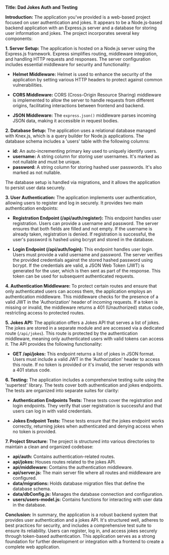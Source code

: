**Title: Dad Jokes Auth and Testing**

**Introduction:**
The application you've provided is a web-based project focused on user authentication and jokes. It appears to be a Node.js-based backend application with an Express.js server and a database for storing user information and jokes. The project incorporates several key components:

**1. Server Setup:**
The application is hosted on a Node.js server using the Express.js framework. Express simplifies routing, middleware integration, and handling HTTP requests and responses. The server configuration includes essential middleware for security and functionality:

- **Helmet Middleware:** Helmet is used to enhance the security of the application by setting various HTTP headers to protect against common vulnerabilities.
  
- **CORS Middleware:** CORS (Cross-Origin Resource Sharing) middleware is implemented to allow the server to handle requests from different origins, facilitating interactions between frontend and backend.

- **JSON Middleware:** The `express.json()` middleware parses incoming JSON data, making it accessible in request bodies.

**2. Database Setup:**
The application uses a relational database managed with Knex.js, which is a query builder for Node.js applications. The database schema includes a 'users' table with the following columns:

- **id:** An auto-incrementing primary key used to uniquely identify users.
- **username:** A string column for storing user usernames. It's marked as not nullable and must be unique.
- **password:** A string column for storing hashed user passwords. It's also marked as not nullable.

The database setup is handled via migrations, and it allows the application to persist user data securely.

**3. User Authentication:**
The application implements user authentication, allowing users to register and log in securely. It provides two main authentication endpoints:

- **Registration Endpoint (/api/auth/register):** This endpoint handles user registration. Users can provide a username and password. The server ensures that both fields are filled and not empty. If the username is already taken, registration is denied. If registration is successful, the user's password is hashed using bcrypt and stored in the database.

- **Login Endpoint (/api/auth/login):** This endpoint handles user login. Users must provide a valid username and password. The server verifies the provided credentials against the stored hashed password using bcrypt. If the credentials are valid, a JSON Web Token (JWT) is generated for the user, which is then sent as part of the response. This token can be used for subsequent authenticated requests.

**4. Authentication Middleware:**
To protect certain routes and ensure that only authenticated users can access them, the application employs an authentication middleware. This middleware checks for the presence of a valid JWT in the 'Authorization' header of incoming requests. If a token is missing or invalid, the middleware returns a 401 (Unauthorized) status code, restricting access to protected routes.

**5. Jokes API:**
The application offers a Jokes API that serves a list of jokes. The jokes are stored in a separate module and are accessed via a dedicated route (`/api/jokes`). This route is protected by the authentication middleware, meaning only authenticated users with valid tokens can access it. The API provides the following functionality:

- **GET /api/jokes:** This endpoint returns a list of jokes in JSON format. Users must include a valid JWT in the 'Authorization' header to access this route. If no token is provided or it's invalid, the server responds with a 401 status code.

**6. Testing:**
The application includes a comprehensive testing suite using the 'supertest' library. The tests cover both authentication and jokes endpoints. The tests are organized into separate suites for clarity:

- **Authentication Endpoints Tests:** These tests cover the registration and login endpoints. They verify that user registration is successful and that users can log in with valid credentials.

- **Jokes Endpoint Tests:** These tests ensure that the jokes endpoint works correctly, returning jokes when authenticated and denying access when no token is provided.

**7. Project Structure:**
The project is structured into various directories to maintain a clean and organized codebase:

- **api/auth:** Contains authentication-related routes.
- **api/jokes:** Houses routes related to the jokes API.
- **api/middleware:** Contains the authentication middleware.
- **api/server.js:** The main server file where all routes and middleware are configured.
- **data/migrations:** Holds database migration files that define the database schema.
- **data/dbConfig.js:** Manages the database connection and configuration.
- **users/users-model.js:** Contains functions for interacting with user data in the database.

**Conclusion:**
In summary, the application is a robust backend system that provides user authentication and a jokes API. It's structured well, adheres to best practices for security, and includes a comprehensive test suite to ensure its reliability. Users can register, log in, and access jokes securely through token-based authentication. This application serves as a strong foundation for further development or integration with a frontend to create a complete web application.
